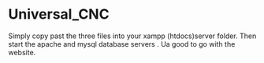# Universal_CNC
Simply copy past the three files into your xampp (htdocs)server folder.
Then start the apache and mysql database servers .
Ua good to go with the website.
